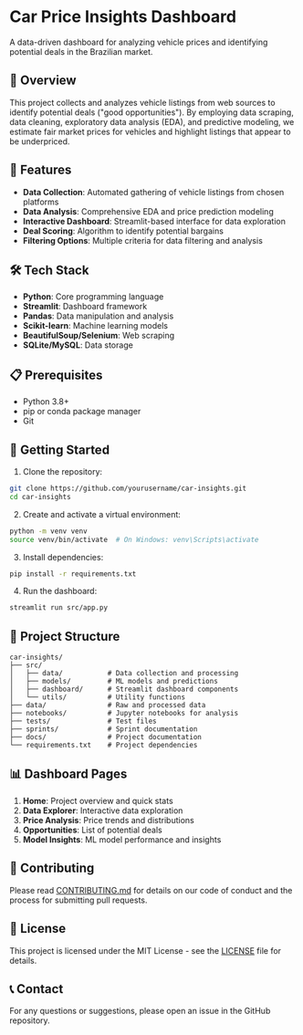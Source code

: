 # Car Price Insights Dashboard

A data-driven dashboard for analyzing vehicle prices and identifying potential deals in the Brazilian market.

## 🚀 Overview

This project collects and analyzes vehicle listings from web sources to identify potential deals ("good opportunities"). By employing data scraping, data cleaning, exploratory data analysis (EDA), and predictive modeling, we estimate fair market prices for vehicles and highlight listings that appear to be underpriced.

## 🎯 Features

- **Data Collection**: Automated gathering of vehicle listings from chosen platforms
- **Data Analysis**: Comprehensive EDA and price prediction modeling
- **Interactive Dashboard**: Streamlit-based interface for data exploration
- **Deal Scoring**: Algorithm to identify potential bargains
- **Filtering Options**: Multiple criteria for data filtering and analysis

## 🛠️ Tech Stack

- **Python**: Core programming language
- **Streamlit**: Dashboard framework
- **Pandas**: Data manipulation and analysis
- **Scikit-learn**: Machine learning models
- **BeautifulSoup/Selenium**: Web scraping
- **SQLite/MySQL**: Data storage

## 📋 Prerequisites

- Python 3.8+
- pip or conda package manager
- Git

## 🚀 Getting Started

1. Clone the repository:
```bash
git clone https://github.com/yourusername/car-insights.git
cd car-insights
```

2. Create and activate a virtual environment:
```bash
python -m venv venv
source venv/bin/activate  # On Windows: venv\Scripts\activate
```

3. Install dependencies:
```bash
pip install -r requirements.txt
```

4. Run the dashboard:
```bash
streamlit run src/app.py
```

## 📁 Project Structure

```
car-insights/
├── src/
│   ├── data/           # Data collection and processing
│   ├── models/         # ML models and predictions
│   ├── dashboard/      # Streamlit dashboard components
│   └── utils/          # Utility functions
├── data/               # Raw and processed data
├── notebooks/          # Jupyter notebooks for analysis
├── tests/              # Test files
├── sprints/            # Sprint documentation
├── docs/               # Project documentation
└── requirements.txt    # Project dependencies
```

## 📊 Dashboard Pages

1. **Home**: Project overview and quick stats
2. **Data Explorer**: Interactive data exploration
3. **Price Analysis**: Price trends and distributions
4. **Opportunities**: List of potential deals
5. **Model Insights**: ML model performance and insights

## 🤝 Contributing

Please read [CONTRIBUTING.md](CONTRIBUTING.md) for details on our code of conduct and the process for submitting pull requests.

## 📝 License

This project is licensed under the MIT License - see the [LICENSE](LICENSE) file for details.

## 📞 Contact

For any questions or suggestions, please open an issue in the GitHub repository. 